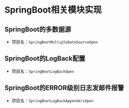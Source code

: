 # SpringBoot相关模块实现



## SpringBoot的多数据源

* 项目名：`SpringBootMultipleDateSourceOpen`



## SpringBoot的LogBack配置

* 项目名：`SpringBootLogBackOpen`



## SpringBoot的ERROR级别日志发邮件报警

* 项目名：`SpringBootLogBackAppendersOpen`

